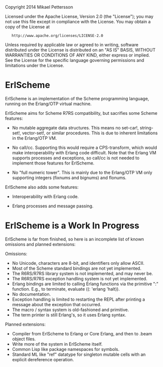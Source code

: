    Copyright 2014 Mikael Pettersson

   Licensed under the Apache License, Version 2.0 (the "License");
   you may not use this file except in compliance with the License.
   You may obtain a copy of the License at

       http://www.apache.org/licenses/LICENSE-2.0

   Unless required by applicable law or agreed to in writing, software
   distributed under the License is distributed on an "AS IS" BASIS,
   WITHOUT WARRANTIES OR CONDITIONS OF ANY KIND, either express or implied.
   See the License for the specific language governing permissions and
   limitations under the License.

ErlScheme
=========

ErlScheme is an implementation of the Scheme programming language, running
on the Erlang/OTP virtual machine.

ErlScheme aims for Scheme R7RS compatibility, but sacrifies some Scheme
features:

- No mutable aggregate data structures.  This means no set-car!, string-set!,
  vector-set!, or similar procedures.  This is due to inherent limitations
  in the Erlang/OTP VM.

- No call/cc.  Supporting this would require a CPS-transform, which would
  make interoperability with Erlang code difficult.  Note that the Erlang
  VM supports processes and exceptions, so call/cc is not needed to implement
  those features for ErlScheme.

- No "full numeric tower".  This is mainly due to the Erlang/OTP VM only
  supporting integers (fixnums and bignums) and flonums.

ErlScheme also adds some features:

- Interoperability with Erlang code.

- Erlang processes and message passing.

ErlScheme is a Work In Progress
===============================

ErlScheme is far from finished, so here is an incomplete list of known
omissions and planned extensions:

Omissions:
- No Unicode, characters are 8-bit, and identifiers only allow ASCII.
- Most of the Scheme standard bindings are not yet implemented.
- The R6RS/R7RS library system is not implemented, and may never be.
- The R6RS/R7RS exception handling system is not yet implemented.
- Erlang bindings are limited to calling Erlang functions via the primitive
  ":" function.  E.g., to terminate, evaluate ((: 'erlang 'halt)).
- No documentation.
- Exception handling is limited to restarting the REPL after printing
  a message about the exception that occurred.
- The macro / syntax system is old-fashioned and primitive.
- The term printer is still Erlang's, so it uses Erlang syntax.

Planned extensions:
- Compiler from ErlScheme to Erlang or Core Erlang, and then to .beam object files.
- Write more of the system in ErlScheme itself.
- Common Lisp like package namespaces for symbols.
- Standard ML like "ref" datatype for singleton mutable cells with an explicit
  dereference operation.
